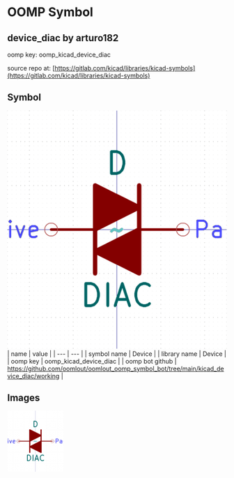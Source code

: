 # OOMP Symbol  
## device_diac  by arturo182  
  
oomp key: oomp_kicad_device_diac  
  
source repo at: [https://gitlab.com/kicad/libraries/kicad-symbols](https://gitlab.com/kicad/libraries/kicad-symbols)  
## Symbol  
  
[![working.png](working_600.png)](working.png)  
| name | value | 
| --- | --- | 
| symbol name | Device | 
| library name | Device | 
| oomp key | oomp_kicad_device_diac | 
| oomp bot github | https://github.com/oomlout/oomlout_oomp_symbol_bot/tree/main/kicad_device_diac/working | 
## Images  
  
[![working.png](working_140.png)](working.png)  
